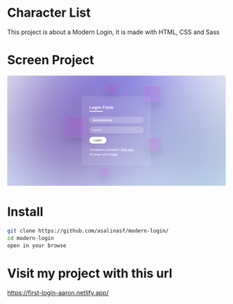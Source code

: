 # Character List

This project is about a Modern Login, it is made with HTML, CSS and Sass

# Screen Project
<div align="center">
<img src="img/screen.png" >
</div>

# Install

```sh
git clone https://github.com/asalinasf/modern-login/
cd modern-login
open in your browse
```

# Visit my project with this url

https://first-login-aaron.netlify.app/
